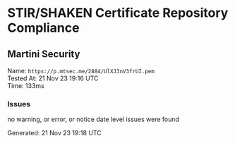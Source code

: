 # STIR/SHAKEN Certificate Repository Compliance

## Martini Security

Name: `https://p.mtsec.me/2884/UlXJ3nV3frUI.pem`\
Tested At: 21 Nov 23 19:16 UTC\
Time: 133ms

### Issues

no warning, or error, or notice date level issues were found

Generated: 21 Nov 23 19:18 UTC